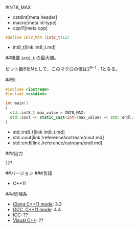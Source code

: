 #INT8_MAX
* cstdint[meta header]
* macro[meta id-type]
* cpp11[meta cpp]

```cpp
#define INT8_MAX (int8_t)127
```
* int8_t[link int8_t.md]

##概要
[`int8_t`](int8_t.md) の最大値。

ビット数8をNとして、このマクロの値は2<sup>N-1</sup> - 1となる。


##例
```cpp
#include <iostream>
#include <cstdint>

int main()
{
  std::int8_t max_value = INT8_MAX;
  std::cout << static_cast<int>(max_value) << std::endl;
}
```
* std::int8_t[link int8_t.md]
* std::cout[link /reference/iostream/cout.md]
* std::endl[link /reference/ostream/endl.md]


###出力
```
127
```


##バージョン
###言語
- C++11

###処理系
- [Clang C++11 mode](/implementation.md#clang): 3.3
- [GCC, C++11 mode](/implementation.md#gcc): 4.4
- [ICC](/implementation.md#icc): ??
- [Visual C++](/implementation.md#visual_cpp): ??

